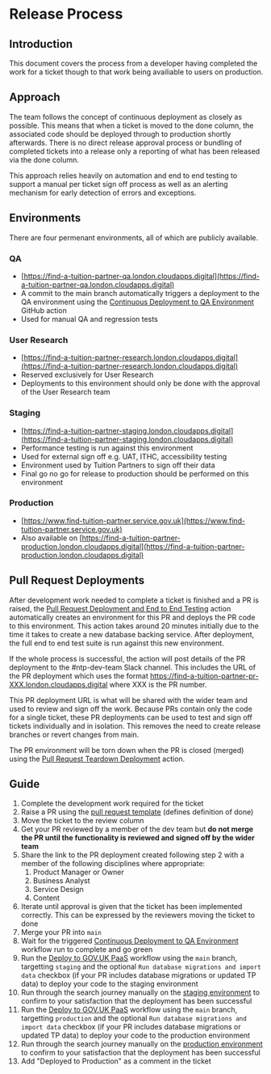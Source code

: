 # Release Process

## Introduction

This document covers the process from a developer having completed the work for a ticket though to that work being availiable to users on production.

## Approach

The team follows the concept of continuous deployment as closely as possible. This means that when a ticket is moved to the done column, the associated code should be deployed through to production shortly afterwards. There is no direct release approval process or bundling of completed tickets into a release only a reporting of what has been released via the done column.

This approach relies heavily on automation and end to end testing to support a manual per ticket sign off process as well as an alerting mechanism for early detection of errors and exceptions.

## Environments

There are four permenant environments, all of which are publicly available.

### QA

- [https://find-a-tuition-partner-qa.london.cloudapps.digital](https://find-a-tuition-partner-qa.london.cloudapps.digital)
- A commit to the main branch automatically triggers a deployment to the QA environment using the [Continuous Deployment to QA Environment](../.github/workflows/continuous-deployment-to-qa.yml) GitHub action
- Used for manual QA and regression tests

### User Research

- [https://find-a-tuition-partner-research.london.cloudapps.digital](https://find-a-tuition-partner-research.london.cloudapps.digital)
- Reserved exclusively for User Research
- Deployments to this environment should only be done with the approval of the User Research team

### Staging

- [https://find-a-tuition-partner-staging.london.cloudapps.digital](https://find-a-tuition-partner-staging.london.cloudapps.digital)
- Performance testing is run against this environment
- Used for external sign off e.g. UAT, ITHC, accessibility testing
- Environment used by Tuition Partners to sign off their data
- Final go no go for release to production should be performed on this environment

### Production

- [https://www.find-tuition-partner.service.gov.uk](https://www.find-tuition-partner.service.gov.uk)
- Also available on [https://find-a-tuition-partner-production.london.cloudapps.digital](https://find-a-tuition-partner-production.london.cloudapps.digital)

## Pull Request Deployments

After development work needed to complete a ticket is finished and a PR is raised, the [Pull Request Deployment and End to End Testing](../.github/workflows/pull-request.yml) action automatically creates an environment for this PR and deploys the PR code to this environment. This action takes around 20 minutes initially due to the time it takes to create a new database backing service. After deployment, the full end to end test suite is run against this new environment.

If the whole process is successful, the action will post details of the PR deployment to the #ntp-dev-team Slack channel. This includes the URL of the PR deployment which uses the format https://find-a-tuition-partner-pr-XXX.london.cloudapps.digital where XXX is the PR number.

This PR deployment URL is what will be shared with the wider team and used to review and sign off the work. Because PRs contain only the code for a single ticket, these PR deployments can be used to test and sign off tickets individually and in isolation. This removes the need to create release branches or revert changes from main.

The PR environment will be torn down when the PR is closed (merged) using the [Pull Request Teardown Deployment](../.github/workflows/pull-request-teardown.yml) action.

## Guide

1. Complete the development work required for the ticket
2. Raise a PR using the [pull request template](../.github/pull_request_template.md) (defines definition of done)
3. Move the ticket to the review column
4. Get your PR reviewed by a member of the dev team but **do not merge the PR until the functionality is reviewed and signed off by the wider team**
5. Share the link to the PR deployment created following step 2 with a member of the following disciplines where appropriate:
   1. Product Manager or Owner
   2. Business Analyst
   3. Service Design
   4. Content
6. Iterate until approval is given that the ticket has been implemented correctly. This can be expressed by the reviewers moving the ticket to done
7. Merge your PR into `main`
8. Wait for the triggered [Continuous Deployment to QA Environment](https://github.com/DFE-Digital/find-a-tuition-partner/actions/workflows/continuous-deployment-to-qa.yml) workflow run to complete and go green
9. Run the [Deploy to GOV.UK PaaS](https://github.com/DFE-Digital/find-a-tuition-partner/actions/workflows/deploy-to-gpaas.yml) workflow using the `main` branch, targetting `staging` and the optional `Run database migrations and import data` checkbox (if your PR includes database migrations or updated TP data) to deploy your code to the staging environment
10. Run through the search journey manually on the [staging environment](https://find-a-tuition-partner-staging.london.cloudapps.digital) to confirm to your satisfaction that the deployment has been successful
11. Run the [Deploy to GOV.UK PaaS](https://github.com/DFE-Digital/find-a-tuition-partner/actions/workflows/deploy-to-gpaas.yml) workflow using the `main` branch, targetting `production` and the optional `Run database migrations and import data` checkbox (if your PR includes database migrations or updated TP data) to deploy your code to the production environment
12. Run through the search journey manually on the [production environment](https://www.find-tuition-partner.service.gov.uk) to confirm to your satisfaction that the deployment has been successful
13. Add "Deployed to Production" as a comment in the ticket
